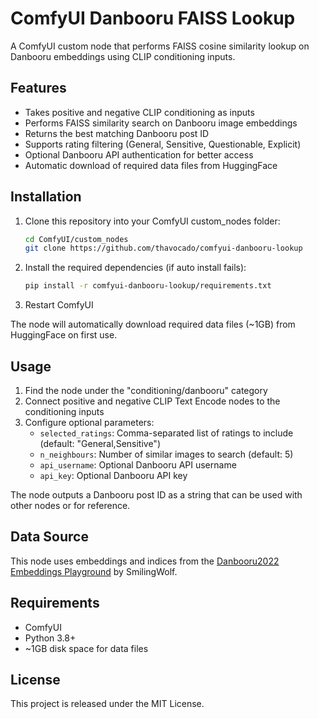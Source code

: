 # ComfyUI Danbooru FAISS Lookup

A ComfyUI custom node that performs FAISS cosine similarity lookup on Danbooru embeddings using CLIP conditioning inputs.

## Features

- Takes positive and negative CLIP conditioning as inputs
- Performs FAISS similarity search on Danbooru image embeddings
- Returns the best matching Danbooru post ID
- Supports rating filtering (General, Sensitive, Questionable, Explicit)
- Optional Danbooru API authentication for better access
- Automatic download of required data files from HuggingFace

## Installation

1. Clone this repository into your ComfyUI custom_nodes folder:
   ```bash
   cd ComfyUI/custom_nodes
   git clone https://github.com/thavocado/comfyui-danbooru-lookup
   ```

2. Install the required dependencies (if auto install fails):
   ```bash
   pip install -r comfyui-danbooru-lookup/requirements.txt
   ```

3. Restart ComfyUI

The node will automatically download required data files (~1GB) from HuggingFace on first use.

## Usage

1. Find the node under the "conditioning/danbooru" category
2. Connect positive and negative CLIP Text Encode nodes to the conditioning inputs
3. Configure optional parameters:
   - `selected_ratings`: Comma-separated list of ratings to include (default: "General,Sensitive")
   - `n_neighbours`: Number of similar images to search (default: 5)
   - `api_username`: Optional Danbooru API username
   - `api_key`: Optional Danbooru API key

The node outputs a Danbooru post ID as a string that can be used with other nodes or for reference.

## Data Source

This node uses embeddings and indices from the [Danbooru2022 Embeddings Playground](https://huggingface.co/spaces/SmilingWolf/danbooru2022_embeddings_playground) by SmilingWolf.

## Requirements

- ComfyUI
- Python 3.8+
- ~1GB disk space for data files

## License

This project is released under the MIT License. 
